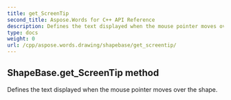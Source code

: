 ```yaml
---
title: get_ScreenTip
second_title: Aspose.Words for C++ API Reference
description: Defines the text displayed when the mouse pointer moves over the shape. 
type: docs
weight: 0
url: /cpp/aspose.words.drawing/shapebase/get_screentip/
---
```

## ShapeBase.get_ScreenTip method


Defines the text displayed when the mouse pointer moves over the shape.


